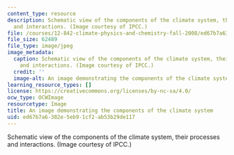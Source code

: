 ```yaml
---
content_type: resource
description: Schematic view of the components of the climate system, their processes
  and interactions. (Image courtesy of IPCC.)
file: /courses/12-842-climate-physics-and-chemistry-fall-2008/ed67b7a6382e5eb91cf2ab53b29de117_12-842f08.jpg
file_size: 62489
file_type: image/jpeg
image_metadata:
  caption: Schematic view of the components of the climate system, their processes
    and interactions. (Image courtesy of IPCC.)
  credit: ''
  image-alt: An image demonstrating the components of the climate system.
learning_resource_types: []
license: https://creativecommons.org/licenses/by-nc-sa/4.0/
ocw_type: OCWImage
resourcetype: Image
title: An image demonstrating the components of the climate system
uid: ed67b7a6-382e-5eb9-1cf2-ab53b29de117
---
```

Schematic view of the components of the climate system, their processes and interactions. (Image courtesy of IPCC.)